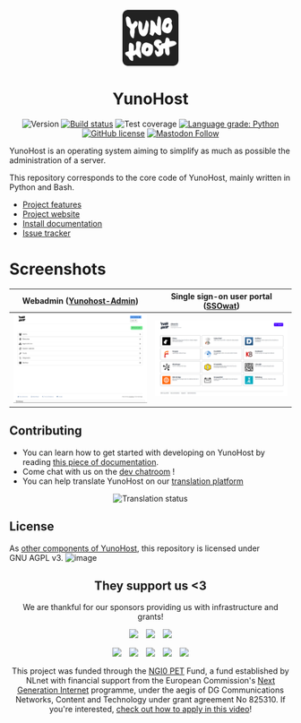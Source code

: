 <p align="center">
    <img alt="YunoHost" src="https://raw.githubusercontent.com/YunoHost/doc/master/images/logo_roundcorner.png" width="100px" />
</p>

<h1 align="center">YunoHost</h1>

<div align="center">

![Version](https://img.shields.io/github/v/tag/yunohost/yunohost?label=version&sort=semver)
[![Build status](https://shields.io/gitlab/pipeline/yunohost/yunohost/dev)](https://gitlab.com/yunohost/yunohost/-/pipelines)
![Test coverage](https://img.shields.io/gitlab/coverage/yunohost/yunohost/dev)
[![Language grade: Python](https://img.shields.io/lgtm/grade/python/g/YunoHost/yunohost.svg?logo=lgtm&logoWidth=18)](https://lgtm.com/projects/g/YunoHost/yunohost/context:python)
[![GitHub license](https://img.shields.io/github/license/YunoHost/yunohost)](https://github.com/YunoHost/yunohost/blob/dev/LICENSE)
[![Mastodon Follow](https://img.shields.io/mastodon/follow/28084)](https://mastodon.social/@yunohost)

</div>

YunoHost is an operating system aiming to simplify as much as possible the administration of a server.

This repository corresponds to the core code of YunoHost, mainly written in Python and Bash.

- [Project features](https://yunohost.org/#/whatsyunohost)
- [Project website](https://yunohost.org)
- [Install documentation](https://yunohost.org/install)
- [Issue tracker](https://github.com/YunoHost/issues)

# Screenshots

Webadmin ([Yunohost-Admin](https://github.com/YunoHost/yunohost-admin)) | Single sign-on user portal ([SSOwat](https://github.com/YunoHost/ssowat))
--- |  ---
![](https://raw.githubusercontent.com/YunoHost/doc/master/images/webadmin.png) | ![](https://raw.githubusercontent.com/YunoHost/doc/master/images/user_panel.png)


## Contributing

- You can learn how to get started with developing on YunoHost by reading [this piece of documentation](https://yunohost.org/dev).
- Come chat with us on the [dev chatroom](https://yunohost.org/#/chat_rooms) !
- You can help translate YunoHost on our [translation platform](https://translate.yunohost.org/engage/yunohost/?utm_source=widget)

<p align="center">
<img src="https://translate.yunohost.org/widgets/yunohost/-/core/horizontal-auto.svg" alt="Translation status" />
</p>

## License

As [other components of YunoHost](https://yunohost.org/#/faq_en), this repository is licensed under GNU AGPL v3.
![image]()

<div align="center">

## They support us <3
                      
We are thankful for our sponsors providing us with infrastructure and grants!

<p style="margin-left:auto;margin-right:auto;">
<a style="padding: 5px;" href="https://nlnet.nl"><img src="https://user-images.githubusercontent.com/36127788/198088570-823c40bd-7ac3-44e3-a8ee-e7a9f14b47ac.png" width="150px"/></a>
<a style="padding: 5px;" href="https://www.ngi.eu"><img src="https://user-images.githubusercontent.com/36127788/198088663-daf587b9-fd09-4c00-aaf2-37c803939c94.png" width="130px"/></a>
<a style="padding: 5px;" href="https://www.codelutin.com"><img src="https://user-images.githubusercontent.com/36127788/198088737-d37b6674-379c-4be4-9d74-b93b6ad318d1.png" width="100px"/></a>
</p>
<p style="margin-left:auto;margin-right:auto;">
<a style="padding: 5px;" href="https://www.globenet.org"><img src="https://user-images.githubusercontent.com/36127788/198088794-751129ab-737d-4d99-9f35-5e01845dcdfe.png" width="150px"/></a>
<a style="padding: 5px;" href="https://www.gitoyen.net"><img src="https://user-images.githubusercontent.com/36127788/198088931-f16f4af4-57ae-42e9-8d42-fb3e2d8d7ee3.png" width="150px"/></a>
<a style="padding: 5px;" href="https://tetaneutral.net"><img src="https://user-images.githubusercontent.com/36127788/198088995-3ad9c34d-9807-4ead-934b-44df97d3c552.png" width="90px"/></a>
<a style="padding: 5px;" href="https://ldn-fai.net"><img src="https://user-images.githubusercontent.com/36127788/198089086-a4089d51-9173-4081-bd2e-fa1ac3378e49.png" width="120px"/></a>
<a style="padding: 5px;" href="https://www.nbs-system.com"><img src="https://user-images.githubusercontent.com/36127788/198089161-4cc0b7b7-bf56-4798-892e-a76112497921.png" width="130px"/></a>
</p>

This project was funded through the [NGI0 PET](https://nlnet.nl/PET) Fund, a fund established by NLnet with financial support from the European Commission's [Next Generation Internet](https://ngi.eu/) programme, under the aegis of DG Communications Networks, Content and Technology under grant agreement No 825310. If you're interested, [check out how to apply in this video](https://media.ccc.de/v/36c3-10795-ngi_zero_a_treasure_trove_of_it_innovation)! 

</div>

